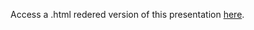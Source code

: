 
Access a .html redered version of this presentation [here](https://cdn.rawgit.com/EDIorg/tutorials/c644b65b/introduction_to_R/introduction_r_tutorial_13jun2017.html).

